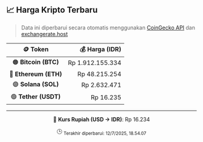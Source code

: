 

<!-- HARGA_KRIPTO -->
## 📈 Harga Kripto Terbaru

> Data ini diperbarui secara otomatis menggunakan [CoinGecko API](https://www.coingecko.com/) dan [exchangerate.host](https://exchangerate.host/)

<div align="center">

| 🪙 Token | 💰 Harga (IDR) |
|:------:|---------------:|
| 🟠 **Bitcoin (BTC)**   | Rp 1.912.155.334 |
| 🔵 **Ethereum (ETH)**  | Rp 48.215.254 |
| 🟣 **Solana (SOL)**    | Rp 2.632.471 |
| 🟢 **Tether (USDT)**   | Rp 16.235 |

---

💱 **Kurs Rupiah (USD → IDR)**: Rp 16.234

🕒 <sub>Terakhir diperbarui: 12/7/2025, 18.54.07</sub>

</div>
<!-- /HARGA_KRIPTO -->